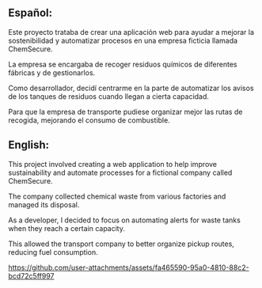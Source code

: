 ## Español:

Este proyecto trataba de crear una aplicación web para ayudar a mejorar la sostenibilidad y automatizar procesos en una empresa ficticia llamada ChemSecure.

La empresa se encargaba de recoger residuos químicos de diferentes fábricas y de gestionarlos.

Como desarrollador, decidí centrarme en la parte de automatizar los avisos de los tanques de residuos cuando llegan a cierta capacidad.

Para que la empresa de transporte pudiese organizar mejor las rutas de recogida, mejorando el consumo de combustible.

## English:

This project involved creating a web application to help improve sustainability and automate processes for a fictional company called ChemSecure.

The company collected chemical waste from various factories and managed its disposal.

As a developer, I decided to focus on automating alerts for waste tanks when they reach a certain capacity.

This allowed the transport company to better organize pickup routes, reducing fuel consumption.


https://github.com/user-attachments/assets/fa465590-95a0-4810-88c2-bcd72c5ff997
